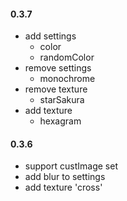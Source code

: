 #### 0.3.7
- add settings
    + color
    + randomColor
- remove settings
    + monochrome
- remove texture
    + starSakura
- add texture
    + hexagram
#### 0.3.6
- support custImage set
- add blur to settings
- add texture 'cross'
